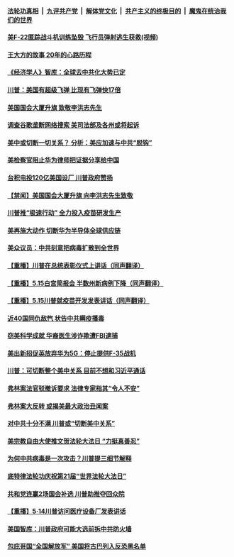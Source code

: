 

####  [法轮功真相](../../../../basic/blob/master/README.md?t=05170101) &nbsp;|&nbsp; [九评共产党](../../../../9ping.md/blob/master/README.md?t=05170101) &nbsp;|&nbsp; [解体党文化](../../../../jtdwh.md/blob/master/README.md?t=05170101)  &nbsp;|&nbsp; [共产主义的终极目的](../../../../gczydzjmd.md/blob/master/README.md?t=05170101) &nbsp;|&nbsp; [魔鬼在统治我们的世界](../../../../mgztzwmdsj.md/blob/master/README.md?t=05170101) 

#### [美F-22匿踪战斗机训练坠毁 飞行员弹射逃生获救(视频)](../pages/prog203/a102848559.md?t=05170101) 

#### [王大方的故事 20年的心路历程](../pages/prog203/a102848534.md?t=05170101) 

#### [《经济学人》智库：全球去中共化大势已定](../pages/prog203/a102848535.md?t=05170101) 

#### [川普：美国有超级飞弹 比现有飞弹快17倍](../pages/prog203/a102848502.md?t=05170101) 

#### [美国国会大厦升旗 致敬李洪志先生](../pages/prog203/a102848193.md?t=05170101) 

#### [调查谷歌垄断网络搜索 美司法部及各州或将起诉](../pages/prog203/a102848185.md?t=05170101) 

#### [美中或切断一切关系？ 分析：美应加速与中共“脱钩”](../pages/prog203/a102848135.md?t=05170101) 

#### [美检察官阻止华为律师把证据分享给中国](../pages/prog203/a102848138.md?t=05170101) 

#### [台积电投120亿美国设厂 川普政府赞扬](../pages/prog203/a102848090.md?t=05170101) 

#### [【禁闻】美国国会大厦升旗 向李洪志先生致敬](../pages/prog203/a102848059.md?t=05170101) 

#### [川普推“极速行动” 全力投入疫苗研发生产](../pages/prog203/a102848051.md?t=05170101) 

#### [美再施大动作 切断华为半导体全球供应链](../pages/prog203/a102847951.md?t=05170101) 

#### [美众议员：中共刻意把病毒扩散到全世界](../pages/prog203/a102847966.md?t=05170101) 

#### [【重播】川普在总统表彰仪式上讲话（同声翻译）](../pages/prog203/a102847986.md?t=05170101) 

#### [【重播】5.15白宫简报会 半数州新病例下降（同声翻译）](../pages/prog203/a102847950.md?t=05170101) 

#### [【重播】5.15川普就疫苗开发发表讲话（同声翻译）](../pages/prog203/a102847896.md?t=05170101) 

#### [近40国同仇敌忾 状告中共瞒疫播毒](../pages/prog203/a102847639.md?t=05170101) 

#### [窃美科学成就 华裔医生涉诈欺遭FBI逮捕](../pages/prog203/a102847393.md?t=05170101) 

#### [美出新招促英放弃华为5G：停止提供F-35战机](../pages/prog203/a102847395.md?t=05170101) 

#### [川普：可切断整个美中关系 目前不想和习近平通话](../pages/prog203/a102847229.md?t=05170101) 

#### [弗林案法官驳撤诉要求 法律专家指其“令人不安”](../pages/prog203/a102847314.md?t=05170101) 

#### [弗林案大反转 或揭美最大政治丑闻案](../pages/prog203/a102847274.md?t=05170101) 

#### [对中共十分不满 川普或“切断美中关系”](../pages/prog203/a102847286.md?t=05170101) 

#### [美宗教自由大使推文贺法轮大法日 “力挺真善忍”](../pages/prog203/a102847183.md?t=05170101) 

#### [为何中共病毒是一次攻击？川普提三细节解释](../pages/prog203/a102847202.md?t=05170101) 

#### [底特律法轮功庆祝第21届“世界法轮大法日”](../pages/prog203/a102847148.md?t=05170101) 

#### [共和党连赢2场国会补选 川普助推夺回众院](../pages/prog203/a102847123.md?t=05170101) 

#### [【重播】5·14川普访问医疗设备厂发表讲话](../pages/prog203/a102847117.md?t=05170101) 

#### [美国智库：川普政府可能大选前拆中共防火墙](../pages/prog203/a102847017.md?t=05170101) 

#### [包庇哥国“全国解放军” 美国将古巴列入反恐黑名单](../pages/prog203/a102846578.md?t=05170101) 

